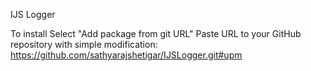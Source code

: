 IJS Logger

To install
Select "Add package from git URL"
Paste URL to your GitHub repository with simple modification:
https://github.com/sathyarajshetigar/IJSLogger.git#upm